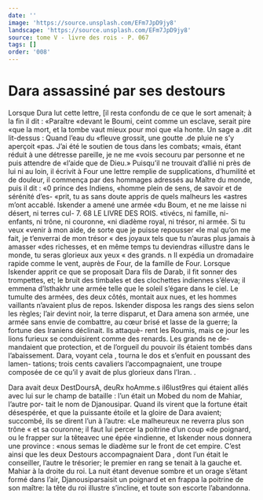 ```yaml
---
date: ''
image: 'https://source.unsplash.com/EFm7JpD9jy8'
landscape: 'https://source.unsplash.com/EFm7JpD9jy8'
source: tome V - livre des rois - P. 067
tags: []
order: '008'
---
```


# Dara assassiné par ses destours

Lorsque Dura lut cette lettre, [il resta confondu de ce que le sort amenait; à la fin il dit : «Paraître «devant le Boumi, ceint comme un esclave, serait pire «que la mort, et la tombe vaut mieux pour moi que «la honte. Un sage a .dit lit-dessus : Quand l’eau du «fleuve grossit, une goutte .de pluie ne s’y aperçoit
«pas. J’ai été le soutien de tous dans les combats;
«mais, étant réduit à une détresse pareille, je ne me
«vois secouru par personne et ne puis attendre de «l’aide que de Dieu.» Puisqu’il ne trouvait d’allié ni
près de lui ni au loin, il écrivit à Four une lettre
remplie de supplications, d’humilité et de douleur,
il commença par des hommages adressés au Maître
du monde, puis il dit : «0 prince des Indiens, «homme plein de sens, de savoir et de sérénité d’es-
«prit, tu as sans doute appris de quels malheurs les «astres m’ont accablé. Iskender a amené une armée
«du Boum, et ne me laisse ni désert, ni terres cul- 7.
68 LE LIVRE DES ROIS.
«tivécs, ni famille, ni- enfants, ni trône, ni couronne,
«ni diadème royal, ni trésor, ni armée. Si tu veux «venir à mon aide, de sorte que je puisse repousser «le mal qu’on me fait, je t’enverrai de mon trésor
« des joyaux tels que tu n’auras plus jamais à amasser
«des richesses, et en même temps tu deviendras «illustre dans le monde, tu seras glorieux aux yeux « des grands. n Il expédia un dromadaire rapide comme le vent, auprès de Four, de la famille de Four.
Lorsque Iskender apprit ce que se proposait Dara fils de Darab, il fit sonner des trompettes, et; le bruit des timbales et des clochettes indiennes s’éleva; il emmena d’lsthakhr une armée telle que le soleil s’égare dans le ciel. Le tumulte des armées, des deux
côtés, montait aux nues, et les hommes vaillants n’avaient plus de repos. Iskender disposa les rangs
des siens selon les règles; l’air devint noir, la terre disparut, et Dara amena son armée, une armée sans envie de combattre, au cœur brisé et lasse de la guerre; la fortune des Iraniens déclinait. Ils attaquè- rent les Roumis, mais ce jour les lions furieux se conduisirent comme des renards. Les grands ne de- mandaient que protection, et de l’orgueil du pouvoir
ils étaient tombés dans l’abaissement. Dara, voyant
cela , tourna le dos et s’enfuit en poussant des lamen- tations; trois cents cavaliers l’accompagnaient, une troupe composée de ce qu’il y avait de plus glorieux
dans l’Iran. .

Dara avait deux DestDoursA, deuRx hoAmme.s il6lust9res qui étaient allés avec lui sur le champ de bataille :
l’un était un Mobed du nom de Mahiar, l’autre por-
tait le nom de Djanousipar. Quand ils virent que la fortune était désespérée, et que la puissante étoile et
la gloire de Dara avaient; succombé, ils se dirent l’un
à l’autre: «Le malheureux ne reverra plus son trône
« et sa couronne; il faut lui percer la poitrine d’un coup «de poignard, ou le frapper sur la têteavec une épée
«indienne, et Iskender nous donnera une province : «nous semas le diadème sur le front de cet empire. C’est ainsi que les deux Destours accompagnaient
Dara , dont l’un était le conseiller, l’autre le trésorier;
le premier en rang se tenait à la gauche et. Mahiar à la droite du roi. La nuit étant devenue sombre et un orage s’étant formé dans l’air, Djanousiparsaisit
un poignard et en frappa la poitrine de son maître: la tête du roi illustre s’incline, et toute son escorte l’abandonna.
